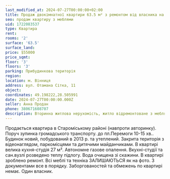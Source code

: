 ```yaml
---
last_modified_at: 2024-07-27T00:00:00+02:00
title: Продаж двокімнатної квартири 63.5 м² з ремонтом від власника на Отамана Сітка
seo: продам квартиру з меблями
uid: 1722083537
type: Квартира
rent:
rooms: '2'
surface: '63.5'
surface_land:
price: $55000
price_sqmt:
floor: '3'
floors: '3'
parking: Прибудинкова територія
region:
location: м. Вінниця
address: вул. Отамана Сітка, 11
object:
coordinates: 49.198222,28.505991
date: 2024-07-27T00:00:00.000Z
seller: Анна Продан
phone: 380671608707
description: Вторинна житлова нерухомість, житло відремонтоване з меблями і технікою, придатне і готове для проживання
---
```


Продається квартира в Староміському районі (навпроти авторинку). Поруч зупинка громадського транспорту. до пл.Перемоги 10-15 хв.. Будинок новий, побудований в 2013 р. та утеплений. Закрита територія з відеонаглядом, паркомісцями та дитячими майданчиками. В квартирі велика кухня-студія 27 м². Автономне газове опалення. Вкухні-студії та сан.вузлі розведено теплу підлогу. Вода очищена зі скажини. В квартирі зроблено ремонт. Всі меблі та техніка ЗАЛИШАЮТЬСЯ як на фото. З документами все в порядку. Заборгованостей та обмежень по квартирі немає. Один власник.
